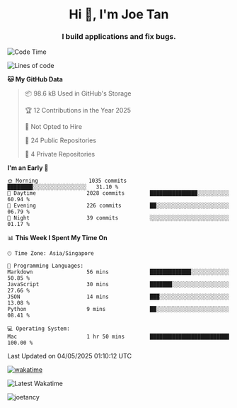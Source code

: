 <h1 align="center">Hi 👋, I'm Joe Tan</h1>
<h3 align="center">I build applications and fix bugs.</h3>

<!--START_SECTION:waka-->
![Code Time](http://img.shields.io/badge/Code%20Time-1%2C522%20hrs%2029%20mins-blue)

![Lines of code](https://img.shields.io/badge/From%20Hello%20World%20I%27ve%20Written-46.6%20million%20lines%20of%20code-blue)

**🐱 My GitHub Data** 

> 📦 98.6 kB Used in GitHub's Storage 
 > 
> 🏆 12 Contributions in the Year 2025
 > 
> 🚫 Not Opted to Hire
 > 
> 📜 24 Public Repositories 
 > 
> 🔑 4 Private Repositories 
 > 
**I'm an Early 🐤** 

```text
🌞 Morning                1035 commits        ████████░░░░░░░░░░░░░░░░░   31.10 % 
🌆 Daytime                2028 commits        ███████████████░░░░░░░░░░   60.94 % 
🌃 Evening                226 commits         ██░░░░░░░░░░░░░░░░░░░░░░░   06.79 % 
🌙 Night                  39 commits          ░░░░░░░░░░░░░░░░░░░░░░░░░   01.17 % 
```


📊 **This Week I Spent My Time On** 

```text
🕑︎ Time Zone: Asia/Singapore

💬 Programming Languages: 
Markdown                 56 mins             █████████████░░░░░░░░░░░░   50.85 % 
JavaScript               30 mins             ███████░░░░░░░░░░░░░░░░░░   27.66 % 
JSON                     14 mins             ███░░░░░░░░░░░░░░░░░░░░░░   13.08 % 
Python                   9 mins              ██░░░░░░░░░░░░░░░░░░░░░░░   08.41 % 

💻 Operating System: 
Mac                      1 hr 50 mins        █████████████████████████   100.00 % 
```


 Last Updated on 04/05/2025 01:10:12 UTC
<!--END_SECTION:waka-->
[![wakatime](https://wakatime.com/badge/user/e0e3a0f0-6d69-4241-946d-0baaf7b91278.svg)](https://wakatime.com/@e0e3a0f0-6d69-4241-946d-0baaf7b91278)

![Latest Wakatime](https://github.com/joetancy/joetancy/workflows/Latest%20Wakatime/badge.svg)

<p align="left"> <img src="https://komarev.com/ghpvc/?username=joetancy" alt="joetancy" /> </p>

